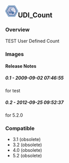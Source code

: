## <img src='./logo.jpg' width='40' height='40'>UDI_Count

### Overview
TEST User Defined Count
### Images




#### Release Notes

##### 0.1 - 2009-09-02 07:46:55
for test
##### 0.2 - 2012-09-25 09:52:37
for 5.2.0
### Compatible
 -  3.1 (obsolete)
 -   3.2 (obsolete)
 -   4.0 (obsolete)
 -   5.2 (obsolete)